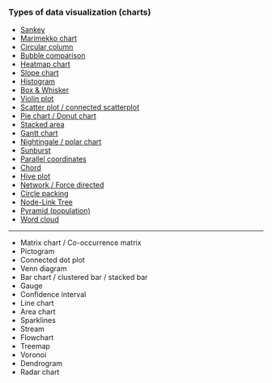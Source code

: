 ### Types of data visualization (charts)
* [Sankey](https://stevengetz.github.io/Assignment_1/assignments/assignment_01.html)
* [Marimekko chart](https://lohry.github.io/DV-Website/assignments/assignment_01.html)
* [Circular column](https://joshjochjozh.github.io/testRepo/assignments/assignment_01.html)
* [Bubble comparison](https://matthiaskn.github.io/Data_Vis_Assignment_1/assignments/assignment_01.html)
* [Heatmap chart](https://webthethird.github.io/testSite/assignments/assignment_01.html)
* [Slope chart](https://ue2116.github.io/myfirstwebsite/assigments/assignment_01.html)
* [Histogram](https://carmelo92.github.io/Website_datavis/assignments/assignment_01.html)
* [Box & Whisker](https://ericywong.github.io/DataViz/pages/assignments/boxandwhisker.html)
* [Violin plot](https://andreeaseusan.github.io/Git_DataViz_Website/assignments/assignment_01.html)
* [Scatter plot / connected scatterplot](https://eduardomontiel.github.io/Test/assignment/assignment_01.html)
* [Pie chart / Donut chart](https://tolaoniyangi.github.io/DataVis_Assignment1/assignments/assignment1_pages.html#HISTORY)
* [Stacked area](http://www.srimmele.com/class_website_ARCHA4892/assignments/assignment_01.html)
* [Gantt chart](https://isabelxiao.github.io/website/assignments/assignment_01.html)
* [Nightingale / polar chart](https://shahneez.github.io/Nightingale/assignments/assignment_01.html)
* [Sunburst](https://tabbiasov.github.io/DataVis2017-ghp/assignments/assignment_01.html)
* [Parallel coordinates](https://rff2107.github.io/assignments/assignment_01.html)
* [Chord](https://heipihanhan.github.io/MyWebsite/assignments/assignment_01.html)
* [Hive plot](https://rdottle.github.io/datavis-website/assignments/01_assignment.html)
* [Network / Force directed](https://jesfaejohn.github.io/Networkgraph_ForceDirected/assign/NG01.html)
* [Circle packing](https://majedabdulsamad.github.io/Class3/assignments/assignment_01.html)
* [Node-Link Tree](https://claradykstra.github.io/HelloWorld/assignments/assignment_01.html)
* [Pyramid (population)](https://yiiinghuang.github.io/2017springdataviz/assignments/assignment_01.html)
* [Word cloud](https://kq2137.github.io/testRepo/assignments/assignment_01.html)

---

* Matrix chart / Co-occurrence matrix
* Pictogram
* Connected dot plot
* Venn diagram
* Bar chart / clustered bar / stacked bar
* Gauge
* Confidence interval
* Line chart
* Area chart
* Sparklines
* Stream
* Flowchart
* Treemap
* Voronoi
* Dendrogram
* Radar chart
